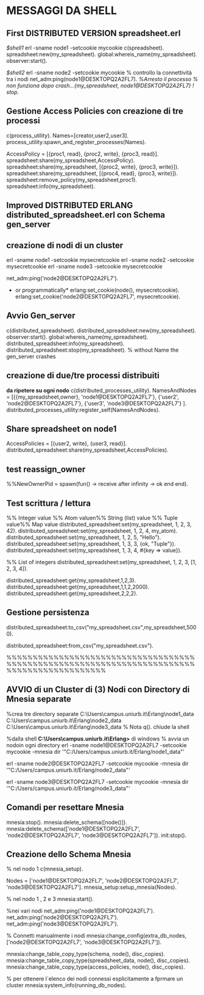 # MESSAGGI DA SHELL

## First DISTRIBUTED VERSION spreadsheet.erl

*$shell1*
erl -sname node1 -setcookie mycookie
c(spreadsheet).
spreadsheet:new(my_spreadsheet).
global:whereis_name(my_spreadsheet).
observer:start().

*$shell2*
erl -sname node2 -setcookie mycookie
% controllo la connettività tra i nodi
net_adm:ping(node1@DESKTOPQ2A2FL7).
*%Arresto il processo
% non funziona dopo crash...{my_spreadsheet, node1@DESKTOPQ2A2FL7} ! stop.*

## Gestione Access Policies con creazione di tre processi

c(process_utility).
Names=[creator,user2,user3].
process_utility:spawn_and_register_processes(Names).

AccessPolicy = [{proc1, read}, {proc2, write}, {proc3, read}].
spreadsheet:share(my_spreadsheet,AccessPolicy).
spreadsheet:share(my_spreadsheet, [{proc2, write}, {proc3, write}]).
spreadsheet:share(my_spreadsheet, [{proc4, read}, {proc3, write}]).
spreadsheet:remove_policy(my_spreadsheet,proc1).
spreadsheet:info(my_spreadsheet).

## Improved DISTRIBUTED ERLANG distributed_spreadsheet.erl con Schema gen_server

## creazione di nodi di un cluster

erl -sname node1 -setcookie mysecretcookie
erl -sname node2 -setcookie mysecretcookie
erl -sname node3 -setcookie mysecretcookie

net_adm:ping('node2@DESKTOPQ2A2FL7').

* or programmatically*
erlang:set_cookie(node(), mysecretcookie).
erlang:set_cookie('node2@DESKTOPQ2A2FL7', mysecretcookie).

## Avvio Gen_server

c(distributed_spreadsheet).
distributed_spreadsheet:new(my_spreadsheet).
observer:start().
global:whereis_name(my_spreadsheet).
distributed_spreadsheet:info(my_spreadsheet).
distributed_spreadsheet:stop(my_spreadsheet). % without Name  the gen_server crashes

## creazione di due/tre processi distribuiti

**da ripetere su ogni nodo**
c(distributed_processes_utility).
NamesAndNodes = [{{my_spreadsheet,owner}, 'node1@DESKTOPQ2A2FL7'},
                  {'user2', 'node2@DESKTOPQ2A2FL7'},
                  {'user3', 'node3@DESKTOPQ2A2FL7'}
                                       ].
distributed_processes_utility:register_self(NamesAndNodes).

## Share spreadsheet on node1

AccessPolicies = [{user2, write}, {user3, read}].
distributed_spreadsheet:share(my_spreadsheet,AccessPolicies).

## test reassign_owner

%%NewOwnerPid = spawn(fun() -> receive after infinity -> ok end end).

## Test scrittura / lettura

%% Integer value %% Atom valuen%% String (list) value %% Tuple value%% Map value
distributed_spreadsheet:set(my_spreadsheet, 1, 2, 3, 42).
distributed_spreadsheet:set(my_spreadsheet, 1, 2, 4, my_atom).
distributed_spreadsheet:set(my_spreadsheet, 1, 2, 5, "Hello").
distributed_spreadsheet:set(my_spreadsheet, 1, 3, 3, {ok, "Tuple"}).
distributed_spreadsheet:set(my_spreadsheet, 1, 3, 4, #{key => value}).

%% List of integers
distributed_spreadsheet:set(my_spreadsheet, 1, 2, 3, [1, 2, 3, 4]).

distributed_spreadsheet:get(my_spreadsheet,1,2,3).
distributed_spreadsheet:get(my_spreadsheet,1,1,2,2000).
distributed_spreadsheet:get(my_spreadsheet,2,2,2).

## Gestione persistenza

distributed_spreadsheet:to_csv("my_spreadsheet.csv",my_spreadsheet,5000).

distributed_spreadsheet:from_csv("my_spreadsheet.csv").

%%%%%%%%%%%%%%%%%%%%%%%%%%%%%%%%%%%%%%%%%%%%%%%%%%%%%%%%%%%%%%%%%%%%%%%%%%%%%%%%%%%%%%%%%%%

## AVVIO di un Cluster di  (3) Nodi con Directory di Mnesia separate

%crea tre directory separate
C:\Users\campus.uniurb.it\Erlang\node1_data
C:\Users\campus.uniurb.it\Erlang\node2_data
C:\Users\campus.uniurb.it\Erlang\node3_data 
% Nota q(). chiude la shell

%dalla shell **C:\Users\campus.uniurb.it\Erlang>** di windows
%  avvia un nodoin ogni directory
erl -sname node1@DESKTOPQ2A2FL7 -setcookie mycookie -mnesia dir '"C:/Users/campus.uniurb.it/Erlang/node1_data"'

erl -sname node2@DESKTOPQ2A2FL7 -setcookie mycookie -mnesia dir '"C:/Users/campus.uniurb.it/Erlang/node2_data"'

erl -sname node3@DESKTOPQ2A2FL7 -setcookie mycookie -mnesia dir '"C:/Users/campus.uniurb.it/Erlang/node3_data"'

## Comandi per resettare Mnesia

mnesia:stop().
mnesia:delete_schema([node()]).
mnesia:delete_schema(['node1@DESKTOPQ2A2FL7', 'node2@DESKTOPQ2A2FL7', 'node3@DESKTOPQ2A2FL7']).
init:stop().

## Creazione dello Schema Mnesia

% nel nodo 1
c(mnesia_setup).

Nodes = ['node1@DESKTOPQ2A2FL7', 'node2@DESKTOPQ2A2FL7', 'node3@DESKTOPQ2A2FL7'].
mnesia_setup:setup_mnesia(Nodes).

% nel nodo 1 , 2 e 3
mnesia:start().

%nei vari nodi
net_adm:ping('node1@DESKTOPQ2A2FL7').
net_adm:ping('node2@DESKTOPQ2A2FL7').
net_adm:ping('node3@DESKTOPQ2A2FL7').

% Connetti manualmente i nodi
mnesia:change_config(extra_db_nodes, ['node2@DESKTOPQ2A2FL7', 'node3@DESKTOPQ2A2FL7']).



mnesia:change_table_copy_type(schema, node(), disc_copies).
mnesia:change_table_copy_type(spreadsheet_data, node(), disc_copies).
mnesia:change_table_copy_type(access_policies, node(), disc_copies).


% per ottenere l`elenco dei nodi connessi esplicitamente a fprmare  un cluster
mnesia:system_info(running_db_nodes).
